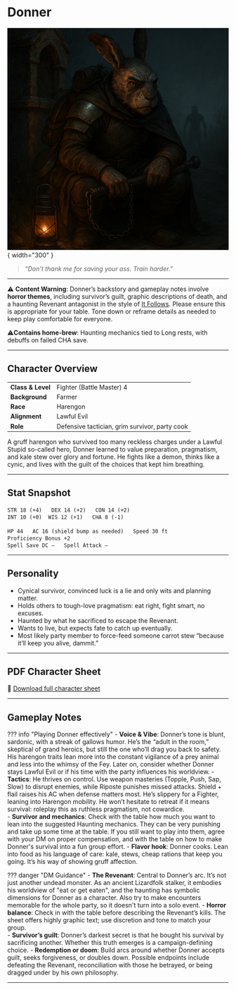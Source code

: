 # Donner

![Donner](assets/donner.png){ width="300" }

> *“Don’t thank me for saving your ass. Train harder.”*

---

⚠️ **Content Warning**: Donner’s backstory and gameplay notes involve **horror themes**, including survivor’s guilt, graphic descriptions of death, and a haunting Revenant antagonist in the style of [It Follows](https://sv.wikipedia.org/wiki/It_Follows). Please ensure this is appropriate for your table. Tone down or reframe details as needed to keep play comfortable for everyone.

⚠️**Contains home-brew**: Haunting mechanics tied to Long rests, with debuffs on failed CHA save.

---

## Character Overview

|                   |                                      |
| ----------------- | ------------------------------------ |
| **Class & Level** | Fighter (Battle Master) 4            |
| **Background**    | Farmer                               |
| **Race**          | Harengon                             |
| **Alignment**     | Lawful Evil                          |
| **Role**          | Defensive tactician, grim survivor, party cook |

A gruff harengon who survived too many reckless charges under a Lawful Stupid so-called hero, Donner learned to value preparation, pragmatism, and kale stew over glory and fortune. He fights like a demon, thinks like a cynic, and lives with the guilt of the choices that kept him breathing.

---

## Stat Snapshot

```text
STR 18 (+4)   DEX 14 (+2)   CON 14 (+2)
INT 10 (+0)  WIS 12 (+1)   CHA 8 (-1)

HP 44   AC 16 (shield bump as needed)   Speed 30 ft
Proficiency Bonus +2
Spell Save DC —   Spell Attack —
```

---

## Personality

* Cynical survivor, convinced luck is a lie and only wits and planning matter.
* Holds others to tough-love pragmatism: eat right, fight smart, no excuses.  
* Haunted by what he sacrificed to escape the Revenant.  
* Wants to live, but expects fate to catch up eventually.  
* Most likely party member to force-feed someone carrot stew “because it’ll keep you alive, dammit.”  

---

## PDF Character Sheet

📄 [Download full character sheet](assets/donner.pdf)

---

## Gameplay Notes

??? info "Playing Donner effectively"
	- **Voice & Vibe**: Donner’s tone is blunt, sardonic, with a streak of gallows humor. He’s the “adult in the room,” skeptical of grand heroics, but still the one who’ll drag you back to safety. His harengon traits lean more into the constant vigilance of a prey animal and less into the whimsy of the Fey. Later on, consider whether Donner stays Lawful Evil or if his time with the party influences his worldview.
	- **Tactics**: He thrives on control. Use weapon masteries (Topple, Push, Sap, Slow) to disrupt enemies, while Riposte punishes missed attacks. Shield + flail raises his AC when defense matters most. He’s slippery for a Fighter, leaning into Harengon mobility. He won’t hesitate to retreat if it means survival: roleplay this as ruthless pragmatism, not cowardice.  
	- **Survivor and mechanics**: Check with the table how much you want to lean into the suggested Haunting mechanics. They can be very punishing and take up some time at the table. If you still want to play into them, agree with your DM on proper compensation, and with the table on how to make Donner's survival into a fun group effort.
	- **Flavor hook**: Donner cooks. Lean into food as his language of care: kale, stews, cheap rations that keep you going. It’s his way of showing gruff affection.

??? danger "DM Guidance"
	- **The Revenant**: Central to Donner’s arc. It’s not just another undead monster. As an ancient Lizardfolk stalker, it embodies his worldview of "eat or get eaten", and the haunting has symbolic dimensions for Donner as a character. Also try to make encounters memorable for the whole party, so it doesn't turn into a solo event.
	- **Horror balance**: Check in with the table before describing the Revenant’s kills. The sheet offers highly graphic text; use discretion and tone to match your group.  
	- **Survivor’s guilt**: Donner’s darkest secret is that he bought his survival by sacrificing another. Whether this truth emerges is a campaign-defining choice.
	- **Redemption or doom**: Build arcs around whether Donner accepts guilt, seeks forgiveness, or doubles down. Possible endpoints include defeating the Revenant, reconciliation with those he betrayed, or being dragged under by his own philosophy.

---

